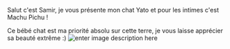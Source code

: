 Salut c'est Samir, je vous présente mon chat Yato et pour les intimes c'est Machu Pichu ! 

Ce bébé chat est ma priorité absolu sur cette terre, je vous laisse apprécier sa beauté extrême :)
![enter image description here](https://i.ibb.co/rkd23v3/FRJKRREXEAEYTw-I.jpg)

